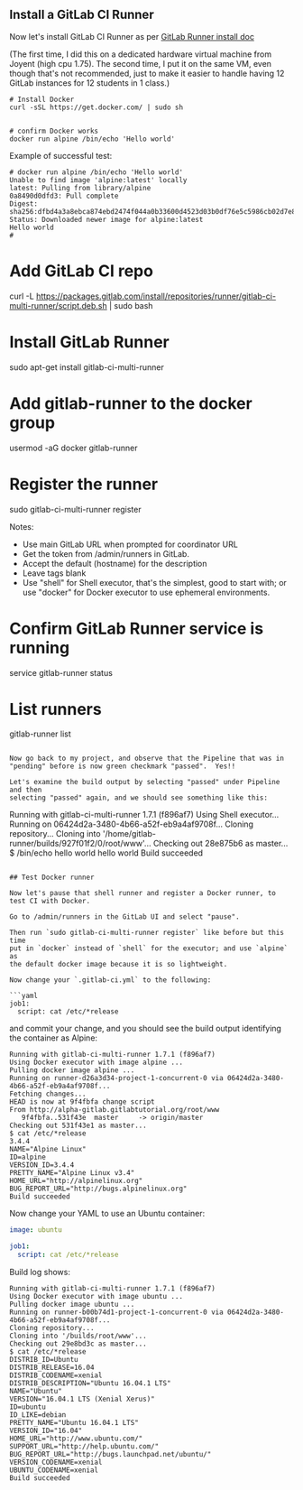 ## Install a GitLab CI Runner

Now let's install GitLab CI Runner as per [GitLab Runner install doc](https://docs.gitlab.com/runner/install/linux-repository.html)

(The first time, I did this on a dedicated  hardware virtual machine from Joyent (high cpu 1.75).
The second time, I put it on the same VM, even though that's not recommended, just to make 
it easier to handle having 12 GitLab instances for 12 students in 1 class.)

```
# Install Docker
curl -sSL https://get.docker.com/ | sudo sh


# confirm Docker works
docker run alpine /bin/echo 'Hello world'
```

Example of successful test:

```
# docker run alpine /bin/echo 'Hello world'
Unable to find image 'alpine:latest' locally
latest: Pulling from library/alpine
0a8490d0dfd3: Pull complete
Digest: sha256:dfbd4a3a8ebca874ebd2474f044a0b33600d4523d03b0df76e5c5986cb02d7e8
Status: Downloaded newer image for alpine:latest
Hello world
#
```

# Add GitLab CI repo
curl -L https://packages.gitlab.com/install/repositories/runner/gitlab-ci-multi-runner/script.deb.sh | sudo bash

# Install GitLab Runner
sudo apt-get install gitlab-ci-multi-runner

# Add gitlab-runner to the docker group
usermod -aG docker gitlab-runner

# Register the runner
sudo gitlab-ci-multi-runner register

Notes:
- Use main GitLab URL when prompted for coordinator URL
- Get the token from /admin/runners in GitLab. 
- Accept the default (hostname) for the description
- Leave tags blank
- Use "shell" for Shell executor, that's the simplest, good to start with;
or use "docker" for Docker executor to use ephemeral environments.

# Confirm GitLab Runner service is running
service gitlab-runner status

# List runners
gitlab-runner list

```

Now go back to my project, and observe that the Pipeline that was in "pending" before is now green checkmark "passed".  Yes!!

Let's examine the build output by selecting "passed" under Pipeline and then
selecting "passed" again, and we should see something like this:

```
Running with gitlab-ci-multi-runner 1.7.1 (f896af7)
Using Shell executor...
Running on 06424d2a-3480-4b66-a52f-eb9a4af9708f...
Cloning repository...
Cloning into '/home/gitlab-runner/builds/927f01f2/0/root/www'...
Checking out 28e875b6 as master...
$ /bin/echo hello world
hello world
Build succeeded
```

## Test Docker runner

Now let's pause that shell runner and register a Docker runner, to test CI with Docker.

Go to /admin/runners in the GitLab UI and select "pause".

Then run `sudo gitlab-ci-multi-runner register` like before but this time
put in `docker` instead of `shell` for the executor; and use `alpine` as
the default docker image because it is so lightweight.

Now change your `.gitlab-ci.yml` to the following:

```yaml
job1:
  script: cat /etc/*release
```

and commit your change, and you should see the build output identifying
the container as Alpine:

```
Running with gitlab-ci-multi-runner 1.7.1 (f896af7)
Using Docker executor with image alpine ...
Pulling docker image alpine ...
Running on runner-d26a3d34-project-1-concurrent-0 via 06424d2a-3480-4b66-a52f-eb9a4af9708f...
Fetching changes...
HEAD is now at 9f4fbfa change script
From http://alpha-gitlab.gitlabtutorial.org/root/www
   9f4fbfa..531f43e  master     -> origin/master
Checking out 531f43e1 as master...
$ cat /etc/*release
3.4.4
NAME="Alpine Linux"
ID=alpine
VERSION_ID=3.4.4
PRETTY_NAME="Alpine Linux v3.4"
HOME_URL="http://alpinelinux.org"
BUG_REPORT_URL="http://bugs.alpinelinux.org"
Build succeeded
```

Now change your YAML to use an Ubuntu container:

```yaml
image: ubuntu

job1:
  script: cat /etc/*release
```

Build log shows:

```
Running with gitlab-ci-multi-runner 1.7.1 (f896af7)
Using Docker executor with image ubuntu ...
Pulling docker image ubuntu ...
Running on runner-b00b74d1-project-1-concurrent-0 via 06424d2a-3480-4b66-a52f-eb9a4af9708f...
Cloning repository...
Cloning into '/builds/root/www'...
Checking out 29e8bd3c as master...
$ cat /etc/*release
DISTRIB_ID=Ubuntu
DISTRIB_RELEASE=16.04
DISTRIB_CODENAME=xenial
DISTRIB_DESCRIPTION="Ubuntu 16.04.1 LTS"
NAME="Ubuntu"
VERSION="16.04.1 LTS (Xenial Xerus)"
ID=ubuntu
ID_LIKE=debian
PRETTY_NAME="Ubuntu 16.04.1 LTS"
VERSION_ID="16.04"
HOME_URL="http://www.ubuntu.com/"
SUPPORT_URL="http://help.ubuntu.com/"
BUG_REPORT_URL="http://bugs.launchpad.net/ubuntu/"
VERSION_CODENAME=xenial
UBUNTU_CODENAME=xenial
Build succeeded
```
